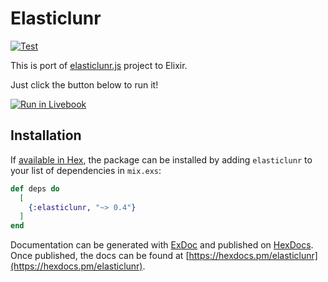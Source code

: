 # Elasticlunr

[![Test](https://github.com/heywhy/ex_elasticlunr/actions/workflows/test.yml/badge.svg?branch=master)](https://github.com/heywhy/ex_elasticlunr/actions)

This is port of [elasticlunr.js](https://github.com/weixsong/elasticlunr.js) project to Elixir.

Just click the button below to run it!

[![Run in Livebook](https://livebook.dev/badge/v1/blue.svg)](https://livebook.dev/run?url=https%3A%2F%2Fgithub.com%2Fheywhy%2Fex_elasticlunr%2Fblob%2Fmaster%2Fdocs.livemd)

## Installation

If [available in Hex](https://hex.pm/docs/publish), the package can be installed
by adding `elasticlunr` to your list of dependencies in `mix.exs`:

```elixir
def deps do
  [
    {:elasticlunr, "~> 0.4"}
  ]
end
```

Documentation can be generated with [ExDoc](https://github.com/elixir-lang/ex_doc)
and published on [HexDocs](https://hexdocs.pm). Once published, the docs can
be found at [https://hexdocs.pm/elasticlunr](https://hexdocs.pm/elasticlunr).

